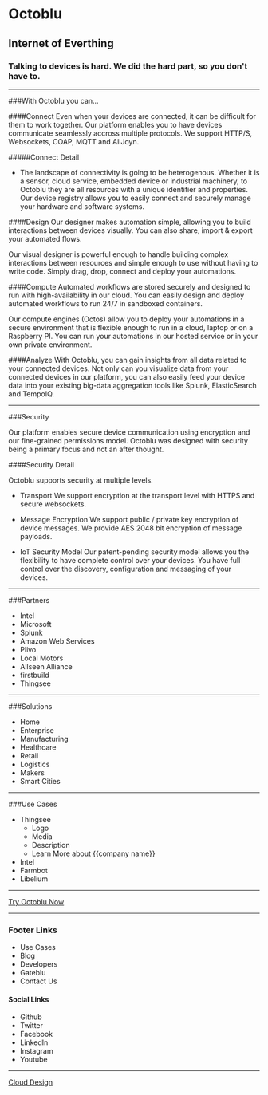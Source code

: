 # Octoblu
## Internet of Everthing
### Talking to devices is hard. We did the hard part, so you don't have to.

---

###With Octoblu you can...

####Connect
Even when your devices are connected, it can be difficult for them to work together. Our platform enables you to have devices communicate seamlessly accross multiple protocols. We support HTTP/S, Websockets, COAP, MQTT and AllJoyn.

#####Connect Detail
- The landscape of connectivity is going to be heterogenous. Whether it is a sensor, cloud service, embedded device or industrial machinery, to Octoblu they are all resources with a unique identifier and properties.  Our device registry allows you to easily connect and securely manage your hardware and software systems.



####Design
Our designer makes automation simple, allowing you to build interactions between devices visually. You can also share, import & export your automated flows.

Our visual designer is powerful enough to handle building complex interactions between resources and simple enough
to use without having to write code. Simply drag, drop, connect and deploy your automations.

####Compute
Automated workflows are stored securely and designed to run with high-availability in our cloud.
You can easily design and deploy automated workflows to run 24/7 in sandboxed containers.

Our compute engines (Octos) allow you to deploy your automations in a secure environment that is flexible enough to run in a cloud, laptop or on a Raspberry PI. You can run your automations in our hosted service or in your own private environment.

####Analyze
With Octoblu, you can gain insights from all data related to your connected
devices. Not only can you visualize data from your connected devices in our platform, you can also easily feed your device data into your existing big-data aggregation tools like Splunk, ElasticSearch and TempoIQ.



---

###Security

Our platform enables secure device communication using encryption and our fine-grained permissions model. Octoblu was designed with security being a primary focus and not an after thought.

####Security Detail


Octoblu supports security at multiple levels.
- Transport
We support encryption at the transport level with HTTPS and secure websockets.

- Message Encryption
We support public / private key encryption of device messages. We provide AES 2048 bit encryption of message payloads.

- IoT Security Model
  Our patent-pending security model allows you the flexibility to have complete control over your devices. You have full control over the discovery, configuration and messaging of your devices.
---

###Partners
  - Intel
  - Microsoft
  - Splunk
  - Amazon Web Services
  - Plivo
  - Local Motors
  - Allseen Alliance
  - firstbuild
  - Thingsee
---
###Solutions
- Home
- Enterprise
- Manufacturing
- Healthcare
- Retail
- Logistics
- Makers
- Smart Cities
----
###Use Cases
  - Thingsee
    - Logo
    - Media
    - Description
    - Learn More about {{company name}}
  - Intel
  - Farmbot
  - Libelium

---

[Try Octoblu Now](login.octoblu.com)

---

### Footer Links
  - Use Cases
  - Blog
  - Developers
  - Gateblu
  - Contact Us

#### Social Links
  - Github
  - Twitter
  - Facebook
  - LinkedIn
  - Instagram
  - Youtube

---

[Cloud Design](https://projects.invisionapp.com/share/362IUD7FK#/screens)
